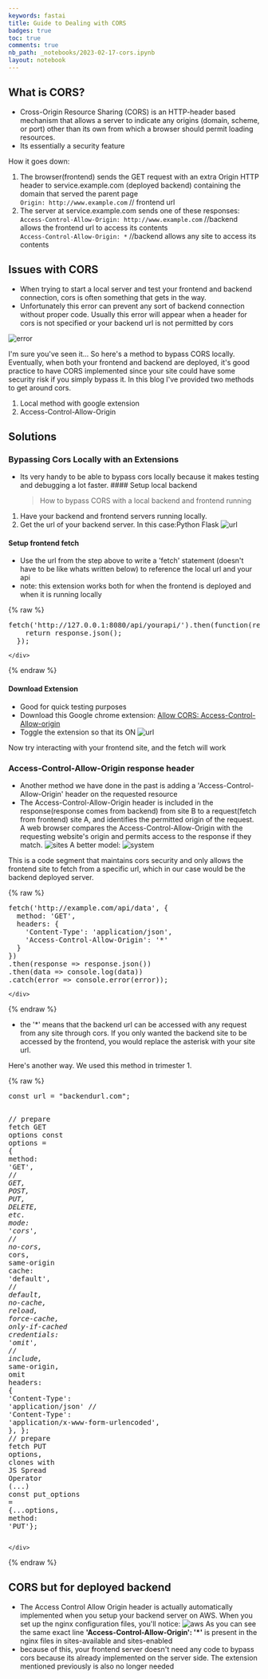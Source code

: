 ```yaml
---
keywords: fastai
title: Guide to Dealing with CORS 
badges: true
toc: true
comments: true
nb_path: _notebooks/2023-02-17-cors.ipynb
layout: notebook
---
```


<!--
#################################################
### THIS FILE WAS AUTOGENERATED! DO NOT EDIT! ###
#################################################
# file to edit: _notebooks/2023-02-17-cors.ipynb
-->

<div class="container" id="notebook-container">
        
<div class="cell border-box-sizing text_cell rendered"><div class="inner_cell">
<div class="text_cell_render border-box-sizing rendered_html">
<h2 id="What-is-CORS?">What is CORS?<a class="anchor-link" href="#What-is-CORS?"> </a></h2><ul>
<li>Cross-Origin Resource Sharing (CORS) is an HTTP-header based mechanism that allows a server to indicate any origins (domain, scheme, or port) other than its own from which a browser should permit loading resources.</li>
<li>Its essentially a security feature</li>
</ul>
<p>How it goes down:</p>
<ol>
<li>The browser(frontend) sends the GET request with an extra Origin HTTP header to service.example.com (deployed backend) containing the domain that served the parent page <br>
<code>Origin: http://www.example.com</code> // frontend url</li>
<li>The server at service.example.com sends one of these responses:
<br>
<code>Access-Control-Allow-Origin: http://www.example.com</code> //backend allows the frontend url to access its contents <br>
<code>Access-Control-Allow-Origin: *</code> //backend allows any site to access its contents</li>
</ol>

</div>
</div>
</div>
<div class="cell border-box-sizing text_cell rendered"><div class="inner_cell">
<div class="text_cell_render border-box-sizing rendered_html">
<h2 id="Issues-with-CORS">Issues with CORS<a class="anchor-link" href="#Issues-with-CORS"> </a></h2><ul>
<li>When trying to start a local server and test your frontend and backend connection, cors is often something that gets in the way.</li>
<li>Unfortunately this error can prevent any sort of backend connection without proper code. Usually this error will appear when a header for cors is not specified or your backend url is not permitted by cors</li>
</ul>
<p><img src="https://github.com/vivianknee/FastPages/blob/master/images/error.jpg?raw=true" alt="error"></p>
<p>I'm sure you've seen it... 
So here's a method to bypass CORS locally. Eventually, when both your frontend and backend are deployed, it's good practice to have CORS implemented since your site could have some security risk if you simply bypass it. 
In this blog I've provided two methods to get around cors.</p>
<ol>
<li>Local method with google extension</li>
<li>Access-Control-Allow-Origin</li>
</ol>

</div>
</div>
</div>
<div class="cell border-box-sizing text_cell rendered"><div class="inner_cell">
<div class="text_cell_render border-box-sizing rendered_html">
<h2 id="Solutions">Solutions<a class="anchor-link" href="#Solutions"> </a></h2>
</div>
</div>
</div>
<div class="cell border-box-sizing text_cell rendered"><div class="inner_cell">
<div class="text_cell_render border-box-sizing rendered_html">
<h3 id="Bypassing-Cors-Locally-with-an-Extensions">Bypassing Cors Locally with an Extensions<a class="anchor-link" href="#Bypassing-Cors-Locally-with-an-Extensions"> </a></h3><ul>
<li>Its very handy to be able to bypass cors locally because it makes testing and debugging a lot faster.
#### Setup local backend<blockquote><p>How to bypass CORS with a local backend and frontend running</p>
</blockquote>
</li>
</ul>
<ol>
<li>Have your backend and frontend servers running locally. </li>
<li>Get the url of your backend server. In this case:Python Flask
<img src="https://github.com/vivianknee/FastPages/blob/master/images/url.png?raw=true" alt="url"></li>
</ol>

</div>
</div>
</div>
<div class="cell border-box-sizing text_cell rendered"><div class="inner_cell">
<div class="text_cell_render border-box-sizing rendered_html">
<h4 id="Setup-frontend-fetch">Setup frontend fetch<a class="anchor-link" href="#Setup-frontend-fetch"> </a></h4><ul>
<li>Use the url from the step above to write a 'fetch' statement (doesn't have to be like whats written below) to reference the local url and your api</li>
<li>note: this extension works both for when the frontend is deployed and when it is running locally</li>
</ul>

</div>
</div>
</div>
    {% raw %}
    
<div class="cell border-box-sizing code_cell rendered">
<div class="input">

<div class="inner_cell">
    <div class="input_area">
<div class=" highlight hl-python"><pre><span></span><span class="n">fetch</span><span class="p">(</span><span class="s1">&#39;http://127.0.0.1:8080/api/yourapi/&#39;</span><span class="p">)</span><span class="o">.</span><span class="n">then</span><span class="p">(</span><span class="n">function</span><span class="p">(</span><span class="n">response</span><span class="p">)</span> <span class="p">{</span> 
    <span class="k">return</span> <span class="n">response</span><span class="o">.</span><span class="n">json</span><span class="p">();</span>
  <span class="p">});</span>
</pre></div>

    </div>
</div>
</div>

</div>
    {% endraw %}

<div class="cell border-box-sizing text_cell rendered"><div class="inner_cell">
<div class="text_cell_render border-box-sizing rendered_html">
<h4 id="Download-Extension">Download Extension<a class="anchor-link" href="#Download-Extension"> </a></h4><ul>
<li>Good for quick testing purposes</li>
<li>Download this Google chrome extension: <a href="https://chrome.google.com/webstore/detail/allow-cors-access-control/lhobafahddgcelffkeicbaginigeejlf?hl=en">Allow CORS: Access-Control-Allow-origin</a></li>
<li>Toggle the extension so that its ON
<img src="https://github.com/vivianknee/FastPages/blob/master/images/cors.jpg?raw=true" alt="url"></li>
</ul>
<p>Now try interacting with your frontend site, and the fetch will work</p>

</div>
</div>
</div>
<div class="cell border-box-sizing text_cell rendered"><div class="inner_cell">
<div class="text_cell_render border-box-sizing rendered_html">
<h3 id="Access-Control-Allow-Origin-response-header">Access-Control-Allow-Origin response header<a class="anchor-link" href="#Access-Control-Allow-Origin-response-header"> </a></h3><ul>
<li>Another method we have done in the past is adding a 'Access-Control-Allow-Origin' header on the requested resource</li>
<li>The Access-Control-Allow-Origin header is included in the response(response comes from backend) from site B to a request(fetch from frontend) site A, and identifies the permitted origin of the request. A web browser compares the Access-Control-Allow-Origin with the requesting website's origin and permits access to the response if they match.
<img src="https://github.com/vivianknee/FastPages/blob/master/images/sites.jpg?raw=true" alt="sites">
A better model:
<img src="https://github.com/vivianknee/FastPages/blob/master/images/system.jpg?raw=true" alt="system"></li>
</ul>

</div>
</div>
</div>
<div class="cell border-box-sizing text_cell rendered"><div class="inner_cell">
<div class="text_cell_render border-box-sizing rendered_html">
<p>This is a code segment that maintains cors security and only allows the frontend site to fetch from a specific url, which in our case would be the backend deployed server.</p>

</div>
</div>
</div>
    {% raw %}
    
<div class="cell border-box-sizing code_cell rendered">
<div class="input">

<div class="inner_cell">
    <div class="input_area">
<div class=" highlight hl-python"><pre><span></span><span class="n">fetch</span><span class="p">(</span><span class="s1">&#39;http://example.com/api/data&#39;</span><span class="p">,</span> <span class="p">{</span>
  <span class="n">method</span><span class="p">:</span> <span class="s1">&#39;GET&#39;</span><span class="p">,</span>
  <span class="n">headers</span><span class="p">:</span> <span class="p">{</span>
    <span class="s1">&#39;Content-Type&#39;</span><span class="p">:</span> <span class="s1">&#39;application/json&#39;</span><span class="p">,</span>
    <span class="s1">&#39;Access-Control-Allow-Origin&#39;</span><span class="p">:</span> <span class="s1">&#39;*&#39;</span>
  <span class="p">}</span>
<span class="p">})</span>
<span class="o">.</span><span class="n">then</span><span class="p">(</span><span class="n">response</span> <span class="o">=&gt;</span> <span class="n">response</span><span class="o">.</span><span class="n">json</span><span class="p">())</span>
<span class="o">.</span><span class="n">then</span><span class="p">(</span><span class="n">data</span> <span class="o">=&gt;</span> <span class="n">console</span><span class="o">.</span><span class="n">log</span><span class="p">(</span><span class="n">data</span><span class="p">))</span>
<span class="o">.</span><span class="n">catch</span><span class="p">(</span><span class="n">error</span> <span class="o">=&gt;</span> <span class="n">console</span><span class="o">.</span><span class="n">error</span><span class="p">(</span><span class="n">error</span><span class="p">));</span>
</pre></div>

    </div>
</div>
</div>

</div>
    {% endraw %}

<div class="cell border-box-sizing text_cell rendered"><div class="inner_cell">
<div class="text_cell_render border-box-sizing rendered_html">
<ul>
<li>the '*' means that the backend url can be accessed with any request from any site through cors. If you only wanted the backend site to be accessed by the frontend, you would replace the asterisk with your site url.</li>
</ul>

</div>
</div>
</div>
<div class="cell border-box-sizing text_cell rendered"><div class="inner_cell">
<div class="text_cell_render border-box-sizing rendered_html">
<p>Here's another way. We used this method in trimester 1.</p>

</div>
</div>
</div>
    {% raw %}
    
<div class="cell border-box-sizing code_cell rendered">
<div class="input">

<div class="inner_cell">
    <div class="input_area">
<div class=" highlight hl-python"><pre><span></span><span class="n">const</span> <span class="n">url</span> <span class="o">=</span> <span class="s2">&quot;backendurl.com&quot;</span><span class="p">;</span>

  <span class="o">//</span> <span class="n">prepare</span> <span class="n">fetch</span> <span class="n">GET</span> <span class="n">options</span>
  <span class="n">const</span> <span class="n">options</span> <span class="o">=</span> <span class="p">{</span>
    <span class="n">method</span><span class="p">:</span> <span class="s1">&#39;GET&#39;</span><span class="p">,</span> <span class="o">//</span> <span class="o">*</span><span class="n">GET</span><span class="p">,</span> <span class="n">POST</span><span class="p">,</span> <span class="n">PUT</span><span class="p">,</span> <span class="n">DELETE</span><span class="p">,</span> <span class="n">etc</span><span class="o">.</span>
    <span class="n">mode</span><span class="p">:</span> <span class="s1">&#39;cors&#39;</span><span class="p">,</span> <span class="o">//</span> <span class="n">no</span><span class="o">-</span><span class="n">cors</span><span class="p">,</span> <span class="o">*</span><span class="n">cors</span><span class="p">,</span> <span class="n">same</span><span class="o">-</span><span class="n">origin</span>
    <span class="n">cache</span><span class="p">:</span> <span class="s1">&#39;default&#39;</span><span class="p">,</span> <span class="o">//</span> <span class="o">*</span><span class="n">default</span><span class="p">,</span> <span class="n">no</span><span class="o">-</span><span class="n">cache</span><span class="p">,</span> <span class="n">reload</span><span class="p">,</span> <span class="n">force</span><span class="o">-</span><span class="n">cache</span><span class="p">,</span> <span class="n">only</span><span class="o">-</span><span class="k">if</span><span class="o">-</span><span class="n">cached</span>
    <span class="n">credentials</span><span class="p">:</span> <span class="s1">&#39;omit&#39;</span><span class="p">,</span> <span class="o">//</span> <span class="n">include</span><span class="p">,</span> <span class="o">*</span><span class="n">same</span><span class="o">-</span><span class="n">origin</span><span class="p">,</span> <span class="n">omit</span>
    <span class="n">headers</span><span class="p">:</span> <span class="p">{</span>
      <span class="s1">&#39;Content-Type&#39;</span><span class="p">:</span> <span class="s1">&#39;application/json&#39;</span>
      <span class="o">//</span> <span class="s1">&#39;Content-Type&#39;</span><span class="p">:</span> <span class="s1">&#39;application/x-www-form-urlencoded&#39;</span><span class="p">,</span>
    <span class="p">},</span>
  <span class="p">};</span>
  <span class="o">//</span> <span class="n">prepare</span> <span class="n">fetch</span> <span class="n">PUT</span> <span class="n">options</span><span class="p">,</span> <span class="n">clones</span> <span class="k">with</span> <span class="n">JS</span> <span class="n">Spread</span> <span class="n">Operator</span> <span class="p">(</span><span class="o">...</span><span class="p">)</span>
  <span class="n">const</span> <span class="n">put_options</span> <span class="o">=</span> <span class="p">{</span><span class="o">...</span><span class="n">options</span><span class="p">,</span> <span class="n">method</span><span class="p">:</span> <span class="s1">&#39;PUT&#39;</span><span class="p">};</span>
</pre></div>

    </div>
</div>
</div>

</div>
    {% endraw %}

<div class="cell border-box-sizing text_cell rendered"><div class="inner_cell">
<div class="text_cell_render border-box-sizing rendered_html">
<h2 id="CORS-but-for-deployed-backend">CORS but for deployed backend<a class="anchor-link" href="#CORS-but-for-deployed-backend"> </a></h2><ul>
<li>The Access Control Allow Origin header is actually automatically implemented when you setup your backend server on AWS. When you set up the nginx configuration files, you'll notice:
<img src="https://github.com/vivianknee/FastPages/blob/master/images/aws.jpg?raw=true" alt="aws">
As you can see the same exact line <strong>'Access-Control-Allow-Origin': '*'</strong> is present in the nginx files in sites-available and sites-enabled</li>
<li>because of this, your frontend server doesn't need any code to bypass cors because its already implemented on the server side. The extension mentioned previously is also no longer needed</li>
</ul>

</div>
</div>
</div>
</div>
 

